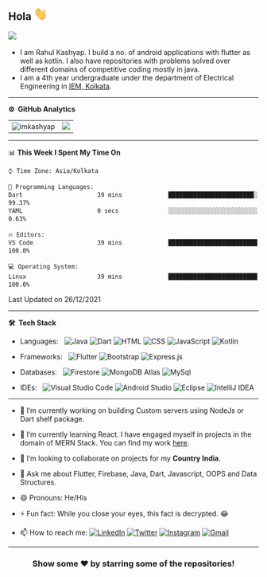 
<!--![](https://github.com/imKashyap/imKashyap/blob/master/banner.png)-->
## Hola <img src="./assets/hi.gif" width="28px" alt="waving hand" /> 
<p align="left"> <img src="https://komarev.com/ghpvc/?username=imKashyap&label=Profile%20Views&color=blue&style=plastic%22%20alt=%22imKashyap" /> </p>

* I am Rahul Kashyap. I build a no. of android applications with flutter as well as kotlin. I also have repositories with problems solved over different domains of competitive coding mostly in java.
* I am a 4th year undergraduate under the department of Electrical Engineering in [IEM, Kolkata](https://iem.edu.in/).

***
**⚙️ &nbsp;GitHub Analytics**
<table style="width:100%">
  <tr>
    <td> <img src="https://github-readme-stats.vercel.app/api?username=imkashyap&show_icons=true&theme=dark&locale=en&hide_border=true" alt="imkashyap" /></td>
    <td><img src="https://github-readme-stats.vercel.app/api/top-langs/?username=imKashyap&theme=dark&hide_border=true&layout=compact"></td>
  </tr>
</table>

<!-- [![Kashyap's wakatime stats](https://github-readme-stats.vercel.app/api/wakatime?username=imkashyap&theme=tokyonight)](https://github.com/imkashyap/github-readme-stats)-->
***
<!--START_SECTION:waka-->
📊 **This Week I Spent My Time On** 

```text
⌚︎ Time Zone: Asia/Kolkata

💬 Programming Languages: 
Dart                     39 mins             ████████████████████████░   99.37% 
YAML                     0 secs              ░░░░░░░░░░░░░░░░░░░░░░░░░   0.63%

🔥 Editors: 
VS Code                  39 mins             █████████████████████████   100.0%

💻 Operating System: 
Linux                    39 mins             █████████████████████████   100.0%

```


 Last Updated on 26/12/2021
<!--END_SECTION:waka-->
***

**🛠 &nbsp;Tech Stack**

- Languages: &nbsp;
  ![Java](https://img.shields.io/badge/-Java-333333?style=flat&logo=Java&logoColor=007ACC)
  ![Dart](https://img.shields.io/badge/-Dart-333333?style=flat&logo=Dart&logoColor=007ACC)
  ![HTML](https://img.shields.io/badge/-HTML-333333?style=flat&logo=HTML5)
  ![CSS](https://img.shields.io/badge/-CSS-333333?style=flat&logo=CSS3&logoColor=1572B6)
  ![JavaScript](https://img.shields.io/badge/-JavaScript-333333?style=flat&logo=javascript)
  ![Kotlin](https://img.shields.io/badge/-Kotlin-333333?style=flat&logo=Kotlin)

- Frameworks: &nbsp;
  ![Flutter](https://img.shields.io/badge/-Flutter-333333?style=flat&logo=flutter&logoColor=007ACC)
  ![Bootstrap](https://img.shields.io/badge/-Bootstrap-333333?style=flat&logo=bootstrap&logoColor=563D7C)
  ![Express.js](https://img.shields.io/badge/-Express.js-333333?style=flat&logo=node.js)

- Databases:  &nbsp;
  ![Firestore](https://img.shields.io/badge/-Firestore-333333?style=flat&logo=firebase)
  ![MongoDB Atlas](https://img.shields.io/badge/-MongoDB%20Atlas-333333?style=flat&logo=mongodb)
  ![MySql](https://img.shields.io/badge/-MySql-333333?style=flat&logo=mysql)

- IDEs: &nbsp;
  ![Visual Studio Code](https://img.shields.io/badge/-Visual%20Studio%20Code-333333?style=flat&logo=visual-studio-code&logoColor=007ACC)
  ![Android Studio](https://img.shields.io/badge/-Android%20Studio-333333?style=flat&logo=android-studio)
  ![Eclipse](https://img.shields.io/badge/-Eclipse-333333?style=flat&logo=eclipse)
  ![IntelliJ IDEA](https://img.shields.io/badge/-IntelliJ%20IDEA-333333?style=flat&logo=intellij-idea&logoColor=f70486)

***

-  🔭 I’m currently working on building Custom servers using NodeJs or Dart shelf package.

-  🌱 I’m currently learning React. I have engaged myself in projects in the domain of MERN Stack. You can find my work [here](https://github.com/imKashyap?tab=repositories).

-  👯 I’m looking to collaborate on projects for my **Country India**.

-  💬 Ask me about Flutter, Firebase, Java, Dart, Javascript, OOPS and Data Structures.

-  😄 Pronouns: He/His

-  ⚡ Fun fact: While you close your eyes, this fact is decrypted. 😂

-  📫 How to reach me:
[![LinkedIn](https://img.shields.io/badge/-Rahul_Kashyap-2867B2?style=flat&logo=Linkedin&logoColor=white)](https://www.linkedin.com/in/rahul-kashyap-230577195/)
[![Twitter](https://img.shields.io/badge/-imkashyap_-1da1f2?style=flat&logo=Twitter&logoColor=white)](https://twitter.com/imkashyap_)
[![Instagram](https://img.shields.io/badge/-imkashyap__-833ab4?style=flat&logo=Instagram&logoColor=white)](https://www.instagram.com/imkashyap__/)
[![Gmail](https://img.shields.io/badge/-Rahul_Kashyap-DB4437?style=flat&logo=Gmail&logoColor=white)](mailto:rahulkashyap4041@gmail.com)

***

<!-- ![](https://activity-graph.herokuapp.com/graph?username=imkashyap&theme=react-dark&hide_border=true&area=true) -->

<div align="center">

### Show some ❤️ by starring some of the repositories!

</div>
